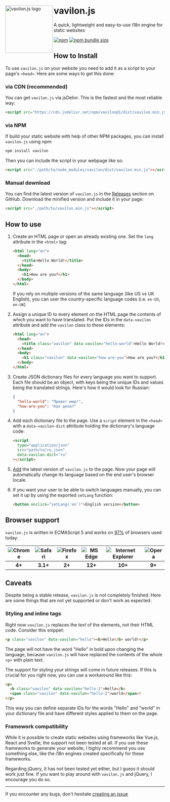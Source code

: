 <div>
<img src="https://codeberg.org/kytta/vavilon/raw/branch/main/assets/js/logo.png" width="150" alt="vavilon.js logo" align="left">
<h1>vavilon.js</h1>
<p>A quick, lightweight and easy-to-use i18n engine for static websites</p>
<a href="https://www.npmjs.com/package/vavilon"><img alt="npm" src="https://img.shields.io/npm/v/vavilon?label="></a>&nbsp;<a href="https://bundlephobia.com/result?p=vavilon"><img alt="npm bundle size" src="https://img.shields.io/bundlephobia/minzip/vavilon?color=222&label="></a>
</div>

## How to Install

To use `vavilon.js` on your website you need to add it as a script to your
page's `<head>`. Here are some ways to get this done:

### via CDN (recommended)

You can get `vavilon.js` via jsDelivr. This is the fastest and the most reliable
way:

```html
<script src="https://cdn.jsdelivr.net/npm/vavilon@1/dist/vavilon.min.js"></script>
```

### via NPM

If build your static website with help of other NPM packages, you can install
`vavilon.js` using npm:

```sh
npm install vavilon
```

Then you can include the script in your webpage like so:

```html
<script src="./path/to/node_modules/vavilon/dist/vavilon.min.js"></script>
```

### Manual download

You can find the latest version of `vavilon.js` in the [Releases][releases]
section on GitHub. Download the minified version and include it in your page:

```html
<script src="./path/to/vavilon.min.js"></script>
```

## How to use

1. Create an HTML page or open an already existing one. Set the `lang` attribute
   in the `<html>` tag:

   ```html
   <html lang="en">
     <head>
       <title>Hello World!</title>
     </head>
     <body>
       <h1>How are you?</h1>
     </body>
   </html>
   ```

   If you rely on multiple versions of the same language (like US vs UK English),
   you can user the country-specific language codes (i.e. `en-US`, `en-UK`)

2. Assign a unique ID to every element on the HTML page the contents of which
   you want to have translated. Put the IDs in the `data-vavilon` attribute and
   add the `vavilon` class to these elements:

   ```html
   <html lang="en">
     <head>
       <title class="vavilon" data-vavilon="hello-world">Hello World!</title>
     </head>
     <body>
       <h1 class="vavilon" data-vavilon="how-are-you">How are you?</h1>
     </body>
   </html>
   ```

3. Create JSON dictionary files for every language you want to support. Each
   file should be an object, with keys being the unique IDs and values being the
   translated strings. Here's how it would look for Russian:

   ```json
   {
     "hello-world": "Привет мир!",
     "how-are-you": "Как дела?"
   }
   ```

4. Add each dictionary file to the page. Use a `script` element in the `<head>`
   with a `data-vavilon-dict` attribute holding the dictionary's language code:

   ```html
   <script
     type="application/json"
     src="path/to/ru.json"
     data-vavilon-dict="ru"
   ></script>
   ```

5. [Add](#how-to-install) the latest version of `vavilon.js` to the page. Now
   your page will automatically change its language based on the end user's
   browser locale.

6. If you want your user to be able to switch languages manually, you can set it
   up by using the exported `setLang` function:

   ```html
   <button onclick="setLang('en')">English version</button>
   ```

## Browser support

`vavilon.js` is written in ECMAScript 5 and works on [97%][browserslist] of browsers used today:

| ![Chrome][chrome] | ![Safari][safari] | ![Firefox][firefox] | ![MS Edge][edge] | ![Internet Explorer][ie] | ![Opera][opera] |
| :---------------: | :---------------: | :-----------------: | :--------------: | :----------------------: | :-------------: |
|      **4+**       |     **3.1+**      |       **2+**        |     **12+**      |         **10+**          |     **9+**      |

[chrome]: https://github.com/alrra/browser-logos/raw/master/src/chrome/chrome_48x48.png
[edge]: https://github.com/alrra/browser-logos/raw/master/src/edge/edge_48x48.png
[firefox]: https://github.com/alrra/browser-logos/raw/master/src/firefox/firefox_48x48.png
[ie]: https://github.com/alrra/browser-logos/raw/master/src/archive/internet-explorer_9-11/internet-explorer_9-11_48x48.png
[opera]: https://github.com/alrra/browser-logos/raw/master/src/opera/opera_48x48.png
[safari]: https://github.com/alrra/browser-logos/raw/master/src/safari/safari_48x48.png
[browserslist]: https://browsersl.ist/#q=supports+es5%2C+supports+use-strict

## Caveats

Despite being a stable release, `vavilon.js` is not completely finished. Here
are some things that are not yet supported or don't work as expected:

### Styling and inline tags

Right now `vavilon.js` replaces the _text_ of the elements, not their HTML code.
Consider this snippet:

```html
<p class="vavilon" data-vavilon="hello"><b>Hello</b> world!</p>
```

The page will not have the word "Hello" in bold upon changing the language,
because `vavilon.js` will have replaced the contents of the whole `<p>` with
plain text.

The support for styling your strings will come in future releases. If this is
crucial for you right now, you can use a workaround like this:

```html
<p>
  <b class="vavilon" data-vavilon="hello-1">Hello</b>
  <span class="vavilon" data-vavilon="hello-2">world</span>!
</p>
```

This way you can define separate IDs for the words "Hello" and "world" in your
dictionary file and have different styles applied to them on the page.

### Framework compatibility

While it is possible to create static websites using frameworks like Vue.js,
React and Svelte, the support not been tested at all. If you use these
frameworks to generate your website, I highly recommend you use something else,
like the i18n engines created specifically for these frameworks.

Regarding jQuery, it has not been tested yet either, but I guess it should work
just fine. If you want to play around with `vavilon.js` and jQuery, I encourage
you do so.

---

If you encounter any bugs, don't hesitate [creating an issue][issues]

[releases]: https://github.com/vavilon-js/vavilon.js/releases
[issues]: https://github.com/vavilon-js/vavilon.js/issues
